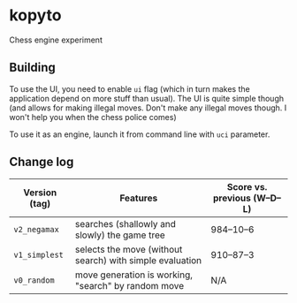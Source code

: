 # kopyto

Chess engine experiment

## Building

To use the UI, you need to enable `ui` flag (which in turn makes the application depend on more stuff than
usual). The UI is quite simple though (and allows for making illegal moves. Don't make any illegal moves
though. I won't help you when the chess police comes)

To use it as an engine, launch it from command line with `uci` parameter.

## Change log

| Version (tag)          | Features                                                               | Score vs. previous (W–D–L) |
| ---------------------- | ---------------------------------------------------------------------- | -------------------------- |
| `v2_negamax`           | searches (shallowly and slowly) the game tree                          | 984–10–6                   |
| `v1_simplest`          | selects the move (without search) with simple evaluation               | 910–87–3                   |
| `v0_random`            | move generation is working, "search" by random move                    | N/A                        |

